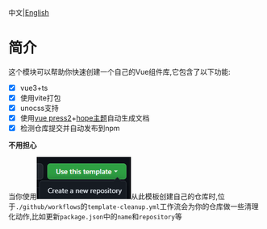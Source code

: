 中文|[English](./README_en.md)

# 简介

这个模块可以帮助你快速创建一个自己的Vue组件库,它包含了以下功能:
- [x]  vue3+ts
- [x]  使用vite打包
- [x]  unocss支持
- [x]  使用[vue press2](https://v2.vuepress.vuejs.org/)+[hope主题](https://theme-hope.vuejs.press/)自动生成文档
- [x]  检测仓库提交并自动发布到npm

**不用担心**

当你使用![](./docs/.vuepress/public/img.png)从此模板创建自己的仓库时,位于`./github/workflows`的`template-cleanup.yml`工作流会为你的仓库做一些清理化动作,比如更新`package.json`中的`name`和`repository`等

